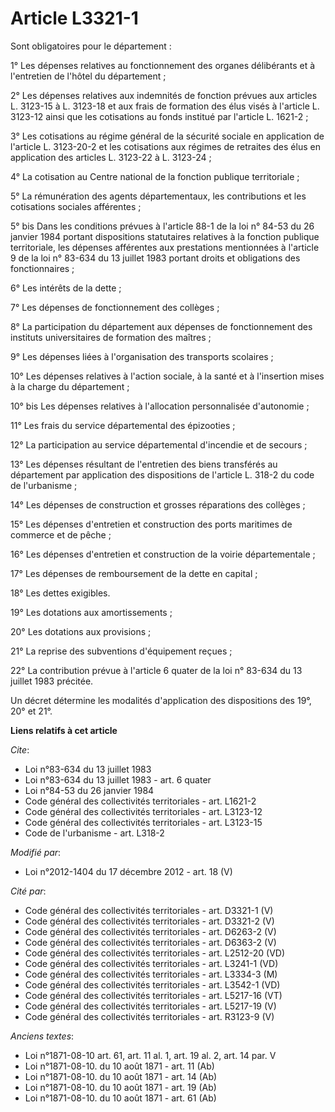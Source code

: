 # Article L3321-1

Sont obligatoires pour le département : 

1° Les dépenses relatives au fonctionnement des organes délibérants et à l'entretien de l'hôtel du département ; 

2° Les dépenses relatives aux indemnités de fonction prévues aux articles L. 3123-15 à L. 3123-18 et aux frais de formation
des élus visés à l'article L. 3123-12 ainsi que les cotisations au fonds institué par l'article L. 1621-2 ; 

3° Les cotisations au régime général de la sécurité sociale en application de l'article L. 3123-20-2 et les cotisations aux
régimes de retraites des élus en application des articles L. 3123-22 à L. 3123-24 ; 

4° La cotisation au Centre national de la fonction publique territoriale ; 

5° La rémunération des agents départementaux, les contributions et les cotisations sociales afférentes ; 

5° bis Dans les conditions prévues à l'article 88-1 de la loi n° 84-53 du 26 janvier 1984 portant dispositions statutaires
relatives à la fonction publique territoriale, les dépenses afférentes aux prestations mentionnées à l'article 9 de la loi n°
83-634 du 13 juillet 1983 portant droits et obligations des fonctionnaires ; 

6° Les intérêts de la dette ; 

7° Les dépenses de fonctionnement des collèges ; 

8° La participation du département aux dépenses de fonctionnement des instituts universitaires de formation des maîtres ; 

9° Les dépenses liées à l'organisation des transports scolaires ; 

10° Les dépenses relatives à l'action sociale, à la santé et à l'insertion mises à la charge du département ; 

10° bis Les dépenses relatives à l'allocation personnalisée d'autonomie ; 

11° Les frais du service départemental des épizooties ; 

12° La participation au service départemental d'incendie et de secours ; 

13° Les dépenses résultant de l'entretien des biens transférés au département par application des dispositions de l'article
L. 318-2 du code de l'urbanisme ; 

14° Les dépenses de construction et grosses réparations des collèges ; 

15° Les dépenses d'entretien et construction des ports maritimes de commerce et de pêche ; 

16° Les dépenses d'entretien et construction de la voirie départementale ; 

17° Les dépenses de remboursement de la dette en capital ; 

18° Les dettes exigibles. 

19° Les dotations aux amortissements ; 

20° Les dotations aux provisions ; 

21° La reprise des subventions d'équipement reçues ; 

22° La contribution prévue à l'article 6 quater de la loi n° 83-634 du 13 juillet 1983 précitée. 

Un décret détermine les modalités d'application des dispositions des 19°, 20° et 21°.

**Liens relatifs à cet article**

_Cite_:

  - Loi n°83-634 du 13 juillet 1983
  - Loi n°83-634 du 13 juillet 1983 - art. 6 quater
  - Loi n°84-53 du 26 janvier 1984
  - Code général des collectivités territoriales - art. L1621-2
  - Code général des collectivités territoriales - art. L3123-12
  - Code général des collectivités territoriales - art. L3123-15
  - Code de l'urbanisme - art. L318-2

_Modifié par_:

  - Loi n°2012-1404 du 17 décembre 2012 - art. 18 (V)

_Cité par_:

  - Code général des collectivités territoriales - art. D3321-1 (V)
  - Code général des collectivités territoriales - art. D3321-2 (V)
  - Code général des collectivités territoriales - art. D6263-2 (V)
  - Code général des collectivités territoriales - art. D6363-2 (V)
  - Code général des collectivités territoriales - art. L2512-20 (VD)
  - Code général des collectivités territoriales - art. L3241-1 (VD)
  - Code général des collectivités territoriales - art. L3334-3 (M)
  - Code général des collectivités territoriales - art. L3542-1 (VD)
  - Code général des collectivités territoriales - art. L5217-16 (VT)
  - Code général des collectivités territoriales - art. L5217-19 (V)
  - Code général des collectivités territoriales - art. R3123-9 (V)

_Anciens textes_:

  - Loi n°1871-08-10 art. 61, art. 11 al. 1, art. 19 al. 2, art. 14 par. V
  - Loi n°1871-08-10. du 10 août 1871 - art. 11 (Ab)
  - Loi n°1871-08-10. du 10 août 1871 - art. 14 (Ab)
  - Loi n°1871-08-10. du 10 août 1871 - art. 19 (Ab)
  - Loi n°1871-08-10. du 10 août 1871 - art. 61 (Ab)
